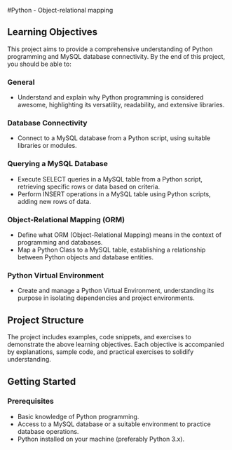 #Python - Object-relational mapping

## Learning Objectives

This project aims to provide a comprehensive understanding of Python programming and MySQL database connectivity. By the end of this project, you should be able to:

### General

- Understand and explain why Python programming is considered awesome, highlighting its versatility, readability, and extensive libraries.
  
### Database Connectivity

- Connect to a MySQL database from a Python script, using suitable libraries or modules.
  
### Querying a MySQL Database

- Execute SELECT queries in a MySQL table from a Python script, retrieving specific rows or data based on criteria.
- Perform INSERT operations in a MySQL table using Python scripts, adding new rows of data.

### Object-Relational Mapping (ORM)

- Define what ORM (Object-Relational Mapping) means in the context of programming and databases.
- Map a Python Class to a MySQL table, establishing a relationship between Python objects and database entities.

### Python Virtual Environment

- Create and manage a Python Virtual Environment, understanding its purpose in isolating dependencies and project environments.

## Project Structure

The project includes examples, code snippets, and exercises to demonstrate the above learning objectives. Each objective is accompanied by explanations, sample code, and practical exercises to solidify understanding.

## Getting Started

### Prerequisites

- Basic knowledge of Python programming.
- Access to a MySQL database or a suitable environment to practice database operations.
- Python installed on your machine (preferably Python 3.x).

